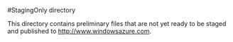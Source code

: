 #StagingOnly directory

This directory contains preliminary files that are not yet ready to be staged and published to http://www.windowsazure.com.